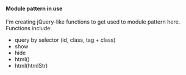 #### Module pattern in use

I'm creating jQuery-like functions to get used to module pattern here.
Functions include:
- query by selector (id, class, tag + class)
- show
- hide
- html()
- html(htmlStr)
